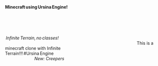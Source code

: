 __Minecraft using Ursina Engine!__                                                                                                                                                                                                                                                                                                                                                                                                                                                                                                                                                                                                                                                                                                                                                                                                                                                                                                                                                                         *Infinite Terrain, no classes!*                                                                                                                                                                                                                                                                                                           This is a minecraft clone with Infinite Terrain!!! #Ursina Engine                                                                                                                                                                             *New: Creepers*
